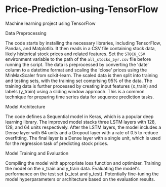 # Price-Prediction-using-TensorFlow
Machine learning project using TensorFlow

Data Preprocessing

The code starts by installing the necessary libraries, including TensorFlow, Pandas, and Matplotlib.
It then reads in a CSV file containing stock data, likely historical stock prices and related features.
Set the `STOCK_CSV` environment variable to the path of the `all_stocks_5yr.csv` file before running the script.
The data is preprocessed by converting the 'date' column to a datetime format and scaling the 'close' prices using the MinMaxScaler from scikit-learn.
The scaled data is then split into training and testing sets, with the training set comprising 95% of the data.
The training data is further processed by creating input features (x_train) and labels (y_train) using a sliding window approach. This is a common technique for preparing time series data for sequence prediction tasks.

Model Architecture

The code defines a Sequential model in Keras, which is a popular deep learning library.
The improved model stacks three LSTM layers with 128, 128, and 64 units respectively.
After the LSTM layers, the model includes a Dense layer with 64 units and a Dropout layer with a rate of 0.5 to reduce overfitting.
The final layer is a Dense layer with a single unit, which is used for the regression task of predicting stock prices.

Model Training and Evaluation

Compiling the model with appropriate loss function and optimizer.
Training the model on the x_train and y_train data.
Evaluating the model's performance on the test set (x_test and y_test).
Potentially fine-tuning the model hyperparameters or architecture based on the evaluation results.
